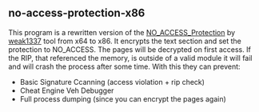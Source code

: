 ## no-access-protection-x86
This program is a rewritten version of the [NO_ACCESS_Protection](https://github.com/weak1337/NO_ACCESS_Protection) by [weak1337](https://github.com/weak1337) tool from x64 to x86. It encrypts the text section and set the protection to NO_ACCESS. The pages will be decrypted on first access. If the RIP, that referenced the memory, is outside of a valid module it will fail and will crash the process after some time. With this they can prevent:
* Basic Signature Ccanning (access violation + rip check)
* Cheat Engine Veh Debugger
* Full process dumping (since you can encrypt the pages again)
